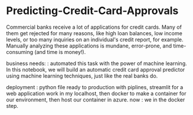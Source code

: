 # Predicting-Credit-Card-Approvals
 Commercial banks receive a lot of applications for credit cards. Many of them get rejected for many reasons, like high loan balances, low income levels, or too many inquiries on an individual's credit report, for example. Manually analyzing these applications is mundane, error-prone, and time-consuming (and time is money!).

business needs: : automated this task with the power of machine learning. In this notebook, we will build an automatic credit card approval predictor using machine learning techniques, just like the real banks do.

deployment : python file ready to production with piplines, streamlit for a web application work in my localhost, then docker to make a container for our environment, then host our container in azure.
now : we in the docker step.
